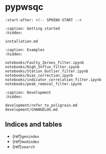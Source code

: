 # pypwsqc

```{include} ../README.md
:start-after: <!-- SPHINX-START -->
```

```{toctree}
:caption: Getting started
:hidden:

installation.md
```

```{toctree}
:caption: Examples
:hidden:

notebooks/Faulty_Zeroes_filter.ipynb
notebooks/High_Influx_filter.ipynb
notebooks/Station_Outlier_filter.ipynb
notebooks/bias_correction.ipynb
notebooks/indicator_correlation_filter.ipynb
notebooks/peak_removal_filter.ipynb
```

```{toctree}
:caption: Development
:hidden:

development/refer_to_poligrain.md
development/CHANGELOG.md
```

## Indices and tables

- {ref}`genindex`
- {ref}`modindex`
- {ref}`search`
